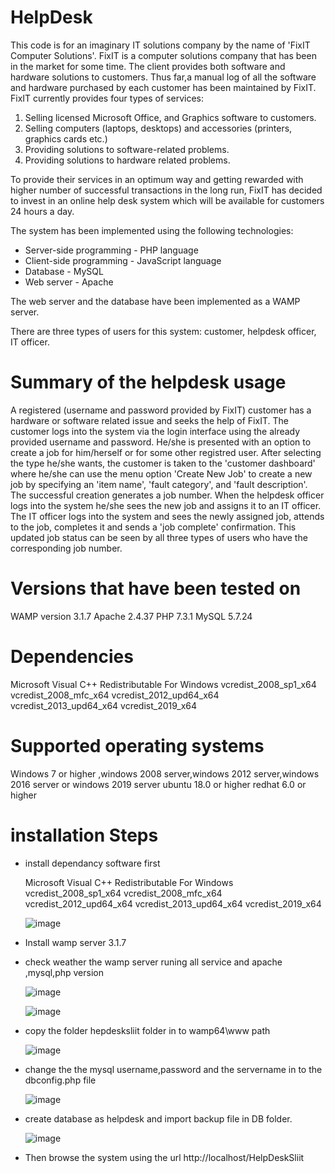 # HelpDesk

This code is for an imaginary IT solutions company by the name of 'FixIT Computer Solutions'. FixIT is a computer solutions company that has been in the market for some time. 
The client provides both software and hardware solutions to customers. Thus far,a manual log of all the software and hardware purchased by each customer has been maintained 
by FixIT. FixIT currently provides four types of services:

1.	Selling licensed Microsoft Office, and Graphics software to customers.
2.	Selling computers (laptops, desktops) and accessories (printers, graphics cards etc.)
3.	Providing solutions to software-related problems.
4.	Providing solutions to hardware related problems.
 
To provide their services in an optimum way and getting rewarded with higher number of successful transactions in the long run, FixIT has decided to invest in an online 
help desk system which will be available for customers 24 hours a day.

The system has been implemented using the following technologies:

* Server-side programming - PHP language
* Client-side programming - JavaScript language
* Database - MySQL
* Web server - Apache

The web server and the database have been implemented as a WAMP server. 

There are three types of users for this system: customer, helpdesk officer, IT officer.

# Summary of the helpdesk usage

A registered (username and password provided by FixIT) customer has a hardware or software related issue and seeks the help of FixIT. The customer logs into the system via the
login interface using the already provided username and password. He/she is presented with an option to create a job for him/herself or for some other registred user. After 
selecting the type he/she wants, the customer is taken to the 'customer dashboard' where he/she can use the menu option 'Create New Job' to create a new job by specifying an 
'item name', 'fault category', and 'fault description'. The successful creation generates a job number.
When the helpdesk officer logs into the system he/she sees the new job and assigns it to an IT officer. The IT officer logs into the system and sees the newly assigned job, 
attends to the job, completes it and sends a 'job complete' confirmation. This updated job status can be seen by all three types of users who have the corresponding job number.

# Versions that have been tested on

WAMP version 3.1.7 
Apache 2.4.37
PHP 7.3.1
MySQL 5.7.24

# Dependencies

Microsoft Visual C++ Redistributable For Windows
vcredist_2008_sp1_x64
vcredist_2008_mfc_x64
vcredist_2012_upd64_x64
vcredist_2013_upd64_x64
vcredist_2019_x64

# Supported operating systems

Windows 7 or higher ,windows 2008 server,windows 2012 server,windows 2016 server or windows 2019 server
ubuntu 18.0 or higher
redhat 6.0 or higher

# installation Steps

* install dependancy software first

  Microsoft Visual C++ Redistributable For Windows vcredist_2008_sp1_x64 vcredist_2008_mfc_x64 vcredist_2012_upd64_x64 vcredist_2013_upd64_x64 vcredist_2019_x64

  ![image](https://user-images.githubusercontent.com/79468171/116651276-7a7ff600-a9a0-11eb-83aa-5882fea46974.png)


  

* Install wamp server 3.1.7


 
* check weather the wamp server runing all service and apache ,mysql,php version

  ![image](https://user-images.githubusercontent.com/79468171/116650519-ec574000-a99e-11eb-93d6-2fd98fe1cac2.png)
  
  ![image](https://user-images.githubusercontent.com/79468171/116651600-2e818100-a9a1-11eb-89aa-3f3b937c95a1.png)


* copy the folder hepdesksliit folder in to wamp64\www path

  ![image](https://user-images.githubusercontent.com/79468171/116651734-7b655780-a9a1-11eb-8702-d83263c89596.png)

* change the the mysql username,password and the servername in to the dbconfig.php file 

  ![image](https://user-images.githubusercontent.com/79468171/116651925-da2ad100-a9a1-11eb-92fa-88a84fdafba9.png)

* create database as helpdesk and import backup file in DB folder.

  ![image](https://user-images.githubusercontent.com/79468171/116652056-08a8ac00-a9a2-11eb-9ea7-2a46a2627e3e.png)

* Then browse the system using the url http://localhost/HelpDeskSliit





